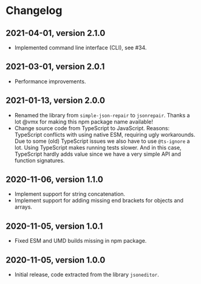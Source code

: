 # Changelog

## 2021-04-01, version 2.1.0

- Implemented command line interface (CLI), see #34.


## 2021-03-01, version 2.0.1

- Performance improvements.


## 2021-01-13, version 2.0.0

- Renamed the library from `simple-json-repair` to `jsonrepair`.
  Thanks a lot @vmx for making this npm package name available!
- Change source code from TypeScript to JavaScript. Reasons: TypeScript 
  conflicts with using native ESM, requiring ugly workarounds. 
  Due to some (old) TypeScript issues we also have to use `@ts-ignore` a lot. 
  Using TypeScript makes running tests slower. And in this case, TypeScript 
  hardly adds value since we have a very simple API and function signatures.  


## 2020-11-06, version 1.1.0

- Implement support for string concatenation.
- Implement support for adding missing end brackets for objects and arrays.


## 2020-11-05, version 1.0.1

- Fixed ESM and UMD builds missing in npm package.


## 2020-11-05, version 1.0.0

- Initial release, code extracted from the library `jsoneditor`.
